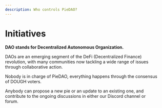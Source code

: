 ```yaml
---
description: Who controls PieDAO?
---
```


# Initiatives

**DAO stands for Decentralized Autonomous Organization.**

DAOs are an emerging segment of the DeFi \(Decentralized Finance\) revolution, with many communities now tackling a wide range of issues through collaborative action.

Nobody is in charge of PieDAO, everything happens through the consensus of DOUGH voters.   
  
Anybody can propose a new pie or an update to an existing one, and contribute to the ongoing discussions in either our Discord channel or forum.



  


